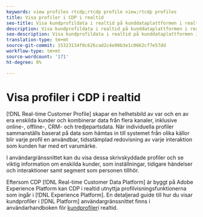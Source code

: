 ```yaml
---
keywords: view profiles rtcdp;rtcdp profile view;rtcdp profiles
title: Visa profiler i CDP i realtid
seo-title: Visa kundprofildata i realtid på kunddataplattformen i realtid
description: Visa kundprofildata i realtid på kunddataplattformen i realtid
seo-description: Visa kundprofildata i realtid på kunddataplattformen i realtid
translation-type: tm+mt
source-git-commit: 15323134f0c626cad2c4e90b3e1c0662cf7e57dd
workflow-type: tm+mt
source-wordcount: '171'
ht-degree: 0%

---
```



# Visa profiler i CDP i realtid

[!DNL Real-time Customer Profile] skapar en helhetsbild av var och en av era enskilda kunder och kombinerar data från flera kanaler, inklusive online-, offline-, CRM- och tredjepartsdata. När individuella profiler sammanställs baserat på data som hämtas in till systemet från olika källor blir varje profil en användbar, tidsstämplad redovisning av varje interaktion som kunden har med ert varumärke.

I användargränssnittet kan du visa dessa skrivskyddade profiler och se viktig information om enskilda kunder, som inställningar, tidigare händelser och interaktioner samt segment som personen tillhör.

Eftersom CDP [!DNL Real-time Customer Data Platform] är byggt på Adobe Experience Platform kan CDP i realtid utnyttja profilvisningsfunktionerna som ingår i [!DNL Experience Platform]. En detaljerad guide till hur du visar kundprofiler i [!DNL Platform] användargränssnittet finns i användarhandboken för [kundprofiler](../../profile/ui/user-guide.md)i realtid.